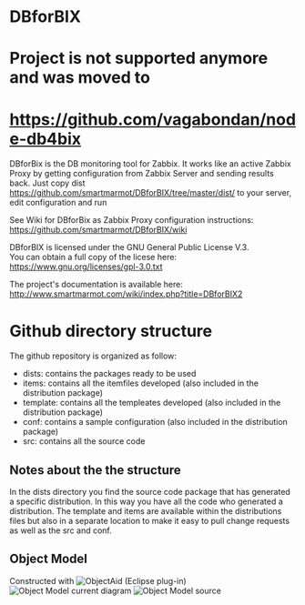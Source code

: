 # DBforBIX

# Project is not supported anymore and was moved to 
# https://github.com/vagabondan/node-db4bix


DBforBix is the DB monitoring tool for Zabbix. It works like an active Zabbix Proxy by getting configuration from Zabbix Server and sending results back.
Just copy dist https://github.com/smartmarmot/DBforBIX/tree/master/dist/ to your server, edit configuration and run<br>

See Wiki for DBforBix as Zabbix Proxy configuration instructions: https://github.com/smartmarmot/DBforBIX/wiki<br>

DBforBIX is licensed under the GNU General Public License  V.3. <br>
You can obtain a full copy of the licese here: https://www.gnu.org/licenses/gpl-3.0.txt <br>

The project's documentation is available here: http://www.smartmarmot.com/wiki/index.php?title=DBforBIX2 <br>

# Github directory structure
The github repository is organized as follow:
* dists: contains the packages ready to be used
* items: contains all the itemfiles developed (also included in the distribution package)
* template: contains all the templeates developed (also included in the distribution package)
* conf: contains a sample configuration (also included in the distribution package)
* src: contains all the source code


## Notes about the the structure
In the dists directory you find the source code package that has generated a specific distribution. In this way you have all the code who generated a distribution.
The template and items are available within the distributions files but also in a separate location to make it easy to pull change requests as well as the src and conf.

## Object Model
Constructed with ![ObjectAid](http://www.objectaid.com/) (Eclipse plug-in)
![Object Model current diagram](https://github.com/vagabondan/DBforBIX/blob/master/src/ObjectModel.png)
![Object Model source](https://github.com/vagabondan/DBforBIX/blob/master/src/ObjectModel.ucls)
